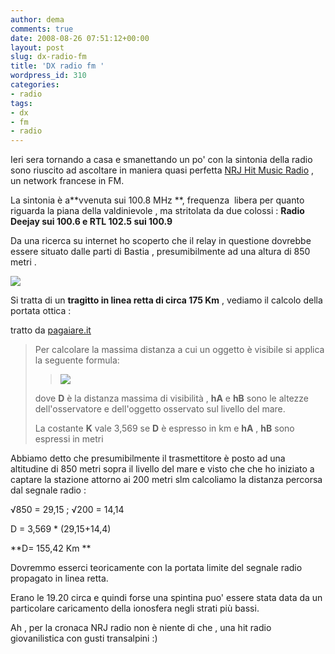 ```yaml
---
author: dema
comments: true
date: 2008-08-26 07:51:12+00:00
layout: post
slug: dx-radio-fm
title: 'DX radio fm '
wordpress_id: 310
categories:
- radio
tags:
- dx
- fm
- radio
---
```


Ieri sera tornando a casa e smanettando un po' con la sintonia della radio sono riuscito ad ascoltare in maniera quasi perfetta [NRJ Hit Music Radio](http://www.nrj.fr/radio/frequences) , un network francese in FM.

La sintonia è a**vvenuta sui 100.8 MHz **, frequenza  libera per quanto riguarda la piana della valdinievole , ma stritolata da due colossi : **Radio Deejay sui 100.6 e RTL 102.5 sui 100.9**

Da una ricerca su internet ho scoperto che il relay in questione dovrebbe essere situato dalle parti di Bastia , presumibilmente ad una altura di 850 metri .

![](http://dema.tv/wp-content/uploads/2008/08/tratta1.jpg)

Si tratta di un **tragitto in linea retta di circa 175 Km** , vediamo il calcolo della portata ottica :

tratto da [pagaiare.it](http://www.pagaiare.it/main/portata.htm)


<blockquote>Per calcolare la massima distanza a cui un oggetto è visibile si applica la seguente formula:

> 
> ![](http://dema.tv/wp-content/uploads/2008/08/formdist.gif)
> 
> 

dove **D** è la distanza massima di visibilità , **hA** e **hB** sono le altezze  dell'osservatore e dell'oggetto osservato sul livello del mare.

La costante **K** vale 3,569 se **D** è espresso in km e  **hA** , **hB** sono espressi in metri</blockquote>


Abbiamo detto che presumibilmente il trasmettitore è posto ad una altitudine di 850 metri sopra il livello del mare e visto che che ho iniziato a captare la stazione attorno ai 200 metri slm calcoliamo la distanza percorsa dal segnale radio :

√850 = 29,15 ; √200 = 14,14

D = 3,569 * (29,15+14,4)

**D= 155,42 Km **

Dovremmo esserci teoricamente con la portata limite del segnale radio propagato in linea retta.

Erano le 19.20 circa e quindi forse una spintina puo' essere stata data da un particolare caricamento della ionosfera negli strati più bassi.

Ah , per la cronaca NRJ radio non è niente di che , una hit radio giovanilistica con gusti transalpini :)

